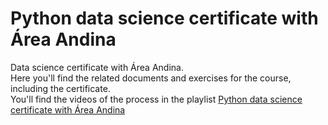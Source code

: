 # Python data science certificate with Área Andina
Data science certificate with Área Andina.
<br>
Here you'll find the related documents and exercises for the course, including the certificate.
<br>
You'll find the videos of the process in the playlist <a href="link">Python data science certificate with Área Andina</a>
